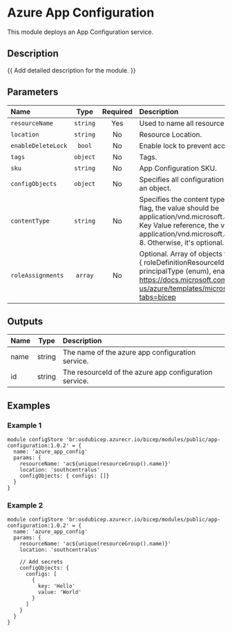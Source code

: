 # Azure App Configuration

This module deploys an App Configuration service.

## Description

{{ Add detailed description for the module. }}

## Parameters

| Name               | Type     | Required | Description                                                                                                                                                                                                                                                                                        |
| :----------------- | :------: | :------: | :------------------------------------------------------------------------------------------------------------------------------------------------------------------------------------------------------------------------------------------------------------------------------------------------- |
| `resourceName`     | `string` | Yes      | Used to name all resources                                                                                                                                                                                                                                                                         |
| `location`         | `string` | No       | Resource Location.                                                                                                                                                                                                                                                                                 |
| `enableDeleteLock` | `bool`   | No       | Enable lock to prevent accidental deletion                                                                                                                                                                                                                                                         |
| `tags`             | `object` | No       | Tags.                                                                                                                                                                                                                                                                                              |
| `sku`              | `string` | No       | App Configuration SKU.                                                                                                                                                                                                                                                                             |
| `configObjects`    | `object` | No       | Specifies all configuration values {"key":"","value":""} wrapped in an object.                                                                                                                                                                                                                     |
| `contentType`      | `string` | No       | Specifies the content type of the key-value resources. For feature flag, the value should be application/vnd.microsoft.appconfig.ff+json;charset=utf-8. For Key Value reference, the value should be application/vnd.microsoft.appconfig.keyvaultref+json;charset=utf-8. Otherwise, it's optional. |
| `roleAssignments`  | `array`  | No       | Optional. Array of objects that describe RBAC permissions, format { roleDefinitionResourceId (string), principalId (string), principalType (enum), enabled (bool) }. Ref: https://docs.microsoft.com/en-us/azure/templates/microsoft.authorization/roleassignments?tabs=bicep                      |

## Outputs

| Name | Type   | Description                                            |
| :--- | :----: | :----------------------------------------------------- |
| name | string | The name of the azure app configuration service.       |
| id   | string | The resourceId of the azure app configuration service. |

## Examples

### Example 1

```bicep
module configStore 'br:osdubicep.azurecr.io/bicep/modules/public/app-configuration:1.0.2' = {
  name: 'azure_app_config'
  params: {
    resourceName: 'ac${unique(resourceGroup().name)}'
    location: 'southcentralus'
    configObjects: { configs: []}
  }
}
```

### Example 2

```bicep
module configStore 'br:osdubicep.azurecr.io/bicep/modules/public/app-configuration:1.0.2' = {
  name: 'azure_app_config'
  params: {
    resourceName: 'ac${unique(resourceGroup().name)}'
    location: 'southcentralus'
    
    // Add secrets
    configObjects: {
      configs: [
        {
          key: 'Hello'
          value: 'World'
        }
      ]
    }
  }
}
```